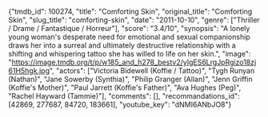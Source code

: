 {"tmdb_id": 100274, "title": "Comforting Skin", "original_title": "Comforting Skin", "slug_title": "comforting-skin", "date": "2011-10-10", "genre": ["Thriller / Drame / Fantastique / Horreur"], "score": "3.4/10", "synopsis": "A lonely young woman's desperate need for emotional and sexual companionship draws her into a surreal and ultimately destructive relationship with a shifting and whispering tattoo she has willed to life on her skin.", "image": "https://image.tmdb.org/t/p/w185_and_h278_bestv2/yIgES6LrgJpRgizo18zj61H5hgk.jpg", "actors": ["Victoria Bidewell (Koffie / Tattoo)", "Tygh Runyan (Nathan)", "Jane Sowerby (Synthia)", "Philip Granger (Allan)", "Jenn Griffin (Koffie's Mother)", "Paul Jarrett (Koffie's Father)", "Ava Hughes (Peg)", "Rachel Hayward (Tammie)"], "comments": [], "recommandations_id": [42869, 277687, 84720, 183661], "youtube_key": "dNMI6ANbJO8"}